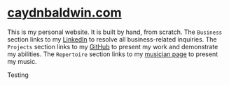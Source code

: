 # [caydnbaldwin.com](https://caydnbaldwin.com)

This is my personal website. It is built by hand, from scratch. The `Business` section links to my [LinkedIn](https://www.linkedin.com/in/caydnbaldwin/) to resolve all business-related inquiries. The `Projects` section links to my [GitHub](https://github.com/caydnbaldwin/) to present my work and demonstrate my abilities. The `Repertoire` section links to my [musician page](https://caydnbaldwin.com/html/repertoire.html) to present my music.

Testing
